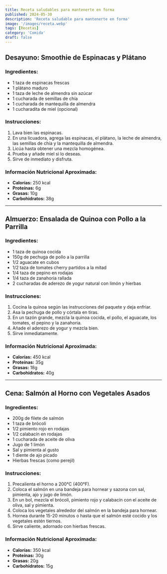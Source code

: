 ```yaml
---
title: Receta saludables para mantenerte en forma
published: 2024-05-30
description: 'Receta saludable para mantenerte en forma'
image: '/images/receta.webp'
tags: [Recetas]
category: 'Comida'
draft: false 
---
```

## Desayuno: Smoothie de Espinacas y Plátano
### Ingredientes:
- 1 taza de espinacas frescas
- 1 plátano maduro
- 1 taza de leche de almendra sin azúcar
- 1 cucharada de semillas de chía
- 1 cucharada de mantequilla de almendra
- 1 cucharadita de miel (opcional)
### Instrucciones:
1. Lava bien las espinacas.
2. En una licuadora, agrega las espinacas, el plátano, la leche de almendra, las semillas de chía y la mantequilla de almendra.
3. Licúa hasta obtener una mezcla homogénea.
4. Prueba y añade miel si lo deseas.
5. Sirve de inmediato y disfruta.
### Información Nutricional Aproximada:
- **Calorías:** 250 kcal
- **Proteínas:** 6g
- **Grasas:** 10g
- **Carbohidratos:** 38g
---
## Almuerzo: Ensalada de Quinoa con Pollo a la Parrilla
### Ingredientes:
- 1 taza de quinoa cocida
- 150g de pechuga de pollo a la parrilla
- 1/2 aguacate en cubos
- 1/2 taza de tomates cherry partidos a la mitad
- 1/4 taza de pepino en rodajas
- 1/4 taza de zanahoria rallada
- 2 cucharadas de aderezo de yogur natural con limón y hierbas
### Instrucciones:
1. Cocina la quinoa según las instrucciones del paquete y deja enfriar.
2. Asa la pechuga de pollo y córtala en tiras.
3. En un tazón grande, mezcla la quinoa cocida, el pollo, el aguacate, los tomates, el pepino y la zanahoria.
4. Añade el aderezo de yogur y mezcla bien.
5. Sirve inmediatamente.
### Información Nutricional Aproximada:
- **Calorías:** 450 kcal
- **Proteínas:** 35g
- **Grasas:** 18g
- **Carbohidratos:** 40g
---
## Cena: Salmón al Horno con Vegetales Asados
### Ingredientes:
- 200g de filete de salmón
- 1 taza de brócoli
- 1/2 pimiento rojo en rodajas
- 1/2 calabacín en rodajas
- 1 cucharada de aceite de oliva
- Jugo de 1 limón
- Sal y pimienta al gusto
- 1 diente de ajo picado
- Hierbas frescas (como perejil)
### Instrucciones:
1. Precalienta el horno a 200°C (400°F).
2. Coloca el salmón en una bandeja para hornear y sazona con sal, pimienta, ajo y jugo de limón.
3. En un bol, mezcla el brócoli, pimiento rojo y calabacín con el aceite de oliva, sal y pimienta.
4. Coloca los vegetales alrededor del salmón en la bandeja para hornear.
5. Hornea durante 15-20 minutos o hasta que el salmón esté cocido y los vegetales estén tiernos.
6. Sirve caliente, adornado con hierbas frescas.
### Información Nutricional Aproximada:
- **Calorías:** 350 kcal
- **Proteínas:** 30g
- **Grasas:** 20g
- **Carbohidratos:** 15g